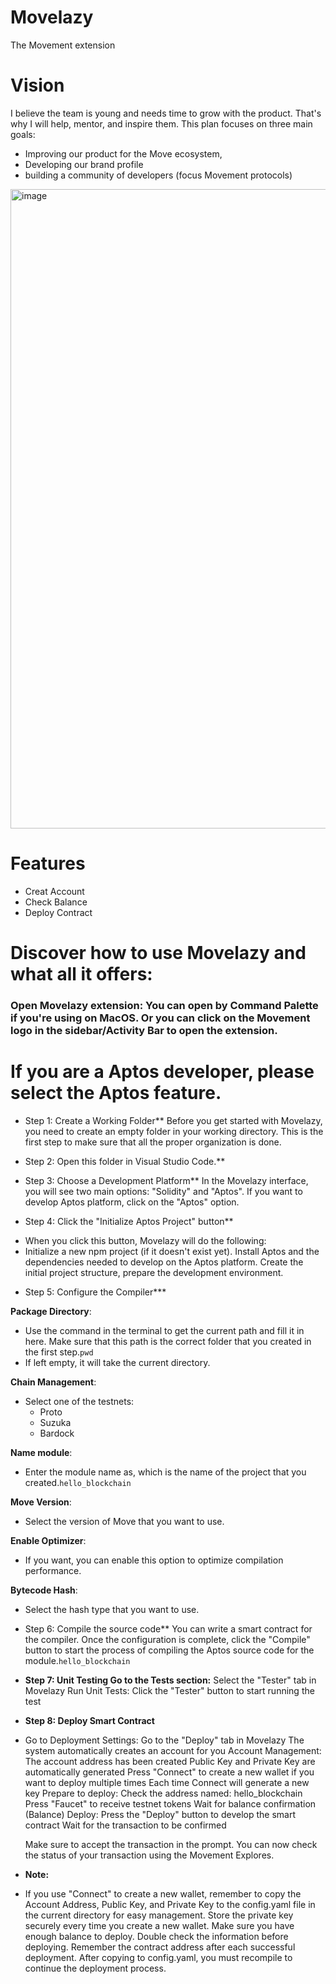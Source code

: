 # Movelazy
The Movement extension 


# Vision  
I believe the team is young and needs time to grow with the product. That's why I will help, mentor, and inspire them. This plan focuses on three main goals: 
* Improving our product for the Move ecosystem,
* Developing our brand profile
* building a community of developers (focus Movement protocols)

<img width="1023" alt="image" src="https://github.com/user-attachments/assets/0cd09e12-c17c-49f9-9ab8-8441e232f2f6">


# Features
* Creat Account
* Check Balance
* Deploy Contract

# Discover how to use Movelazy and what all it offers:
### Open Movelazy extension: You can open by Command Palette if you're using on MacOS. Or you can click on the Movement logo in the sidebar/Activity Bar to open the extension.


# If you are a Aptos developer, please select the Aptos feature.
* Step 1: Create a Working Folder**
  Before you get started with Movelazy, you need to create an empty folder in your working directory. This is the first step to make sure that all the proper organization is done.
* Step 2: Open this folder in Visual Studio Code.**
* Step 3: Choose a Development Platform**
  In the Movelazy interface, you will see two main options: "Solidity" and "Aptos".
  If you want to develop Aptos platform, click on the "Aptos" option.

* Step 4: Click the "Initialize Aptos Project" button**
- When you click this button, Movelazy will do the following:
- Initialize a new npm project (if it doesn't exist yet).
Install Aptos and the dependencies needed to develop on the Aptos platform.
Create the initial project structure, prepare the development environment.
* Step 5: Configure the Compiler***

**Package Directory**:

- Use the command in the terminal to get the current path and fill it in here. Make sure that this path is the correct folder that you created in the first step.`pwd`
- If left empty, it will take the current directory.

**Chain Management**:

- Select one of the testnets:
    - Proto
    - Suzuka
    - Bardock

**Name module**:

- Enter the module name as, which is the name of the project that you created.`hello_blockchain`

**Move Version**:

- Select the version of Move that you want to use.

**Enable Optimizer**:

- If you want, you can enable this option to optimize compilation performance.

**Bytecode Hash**:

- Select the hash type that you want to use.
* Step 6: Compile the source code**
  You can write a smart contract for the compiler.
  Once the configuration is complete, click the "Compile" button to start the process of compiling the Aptos source code for the module.`hello_blockchain`
    
- **Step 7: Unit Testing Go to the Tests section:** 
Select the "Tester" tab in Movelazy Run Unit Tests: 
Click the "Tester" button to start running the test
- **Step 8: Deploy Smart Contract**
- Go to Deployment Settings:
Go to the "Deploy" tab in Movelazy
The system automatically creates an account for you
Account Management:
The account address has been created
Public Key and Private Key are automatically generated
Press "Connect" to create a new wallet if you want to deploy multiple times
Each time Connect will generate a new key
Prepare to deploy:
Check the address named: hello_blockchain
Press "Faucet" to receive testnet tokens
Wait for balance confirmation (Balance)
Deploy:
Press the "Deploy" button to develop the smart contract
Wait for the transaction to be confirmed
    
    Make sure to accept the transaction in the prompt. You can now check the status of your transaction using the Movement Explores.
    
- **Note:**
- If you use "Connect" to create a new wallet, remember to copy the Account Address, Public Key, and Private Key to the config.yaml file in the current directory for easy management.
Store the private key securely every time you create a new wallet.
Make sure you have enough balance to deploy.
Double check the information before deploying.
Remember the contract address after each successful deployment.
After copying to config.yaml, you must recompile to continue the deployment process.
